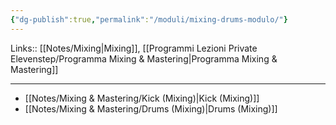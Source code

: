 ```yaml
---
{"dg-publish":true,"permalink":"/moduli/mixing-drums-modulo/"}
---
```


Links:: [[Notes/Mixing\|Mixing]], [[Programmi Lezioni Private Elevenstep/Programma Mixing & Mastering\|Programma Mixing & Mastering]]

---

- [[Notes/Mixing & Mastering/Kick (Mixing)\|Kick (Mixing)]]
- [[Notes/Mixing & Mastering/Drums (Mixing)\|Drums (Mixing)]]

